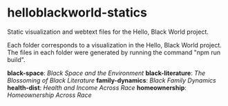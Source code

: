 # helloblackworld-statics
Static visualization and webtext files for the Hello, Black World project.

Each folder corresponds to a visualization in the Hello, Black World project. The files in each folder were generated by running the command "npm run build".

**black-space**: *Black Space and the Environment*
**black-literature**: *The Blossoming of Black Literature*
**family-dynamics**: *Black Family Dynamics*
**health-dist**: *Health and Income Across Race*
**homeownership**: *Homeownership Across Race*
